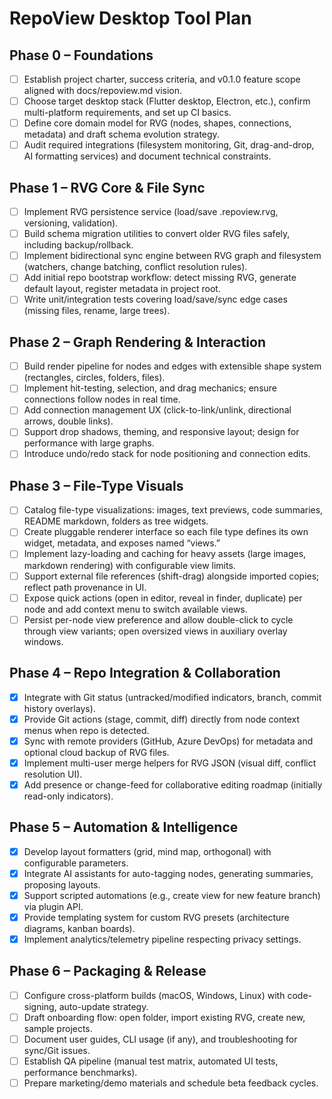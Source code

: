 # RepoView Desktop Tool Plan

## Phase 0 – Foundations
- [ ] Establish project charter, success criteria, and v0.1.0 feature scope aligned with docs/repoview.md vision.
- [ ] Choose target desktop stack (Flutter desktop, Electron, etc.), confirm multi-platform requirements, and set up CI basics.
- [ ] Define core domain model for RVG (nodes, shapes, connections, metadata) and draft schema evolution strategy.
- [ ] Audit required integrations (filesystem monitoring, Git, drag-and-drop, AI formatting services) and document technical constraints.

## Phase 1 – RVG Core & File Sync
- [ ] Implement RVG persistence service (load/save .repoview.rvg, versioning, validation).
- [ ] Build schema migration utilities to convert older RVG files safely, including backup/rollback.
- [ ] Implement bidirectional sync engine between RVG graph and filesystem (watchers, change batching, conflict resolution rules).
- [ ] Add initial repo bootstrap workflow: detect missing RVG, generate default layout, register metadata in project root.
- [ ] Write unit/integration tests covering load/save/sync edge cases (missing files, rename, large trees).

## Phase 2 – Graph Rendering & Interaction
- [ ] Build render pipeline for nodes and edges with extensible shape system (rectangles, circles, folders, files).
- [ ] Implement hit-testing, selection, and drag mechanics; ensure connections follow nodes in real time.
- [ ] Add connection management UX (click-to-link/unlink, directional arrows, double links).
- [ ] Support drop shadows, theming, and responsive layout; design for performance with large graphs.
- [ ] Introduce undo/redo stack for node positioning and connection edits.

## Phase 3 – File-Type Visuals
- [ ] Catalog file-type visualizations: images, text previews, code summaries, README markdown, folders as tree widgets.
- [ ] Create pluggable renderer interface so each file type defines its own widget, metadata, and exposes named “views.”
- [ ] Implement lazy-loading and caching for heavy assets (large images, markdown rendering) with configurable view limits.
- [ ] Support external file references (shift-drag) alongside imported copies; reflect path provenance in UI.
- [ ] Expose quick actions (open in editor, reveal in finder, duplicate) per node and add context menu to switch available views.
- [ ] Persist per-node view preference and allow double-click to cycle through view variants; open oversized views in auxiliary overlay windows.

## Phase 4 – Repo Integration & Collaboration
- [x] Integrate with Git status (untracked/modified indicators, branch, commit history overlays).
- [x] Provide Git actions (stage, commit, diff) directly from node context menus when repo is detected.
- [x] Sync with remote providers (GitHub, Azure DevOps) for metadata and optional cloud backup of RVG files.
- [x] Implement multi-user merge helpers for RVG JSON (visual diff, conflict resolution UI).
- [x] Add presence or change-feed for collaborative editing roadmap (initially read-only indicators).

## Phase 5 – Automation & Intelligence
- [x] Develop layout formatters (grid, mind map, orthogonal) with configurable parameters.
- [x] Integrate AI assistants for auto-tagging nodes, generating summaries, proposing layouts.
- [x] Support scripted automations (e.g., create view for new feature branch) via plugin API.
- [x] Provide templating system for custom RVG presets (architecture diagrams, kanban boards).
- [x] Implement analytics/telemetry pipeline respecting privacy settings.

## Phase 6 – Packaging & Release
- [ ] Configure cross-platform builds (macOS, Windows, Linux) with code-signing, auto-update strategy.
- [ ] Draft onboarding flow: open folder, import existing RVG, create new, sample projects.
- [ ] Document user guides, CLI usage (if any), and troubleshooting for sync/Git issues.
- [ ] Establish QA pipeline (manual test matrix, automated UI tests, performance benchmarks).
- [ ] Prepare marketing/demo materials and schedule beta feedback cycles.
